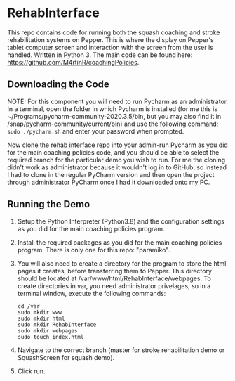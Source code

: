 # RehabInterface
This repo contains code for running both the squash coaching and stroke rehabilitation systems on Pepper. This is where the display on Pepper's tablet computer screen and interaction with the screen from the user is handled. Written in Python 3. The main code can be found here: https://github.com/M4rtinR/coachingPolicies.

## Downloading the Code
NOTE: For this component you will need to run Pycharm as an administrator. In a terminal, open the folder in which Pycharm is installed (for me this is ~/Programs/pycharm-community-2020.3.5/bin, but you may also find it in /snap/pycharm-community/current/bin) and use the following command:
  ```sudo ./pycharm.sh```
  and enter your password when prompted.
  
  Now clone the rehab interface repo into your admin-run Pycharm as you did for the main coaching policies code, and you should be able to select the required branch for the particular demo you wish to run. For me the cloning didn't work as administrator because it wouldn't log in to GitHub, so instead I had to clone in the regular PyCharm version and then open the project through administrator PyCharm once I had it downloaded onto my PC.
  
## Running the Demo
  1. Setup the Python Interpreter (Python3.8) and the configuration settings as you did for the main coaching policies program.
  
  2. Install the required packages as you did for the main coaching policies program. There is only one for this repo: "paramiko".
  
  3. You will also need to create a directory for the program to store the html pages it creates, before transferring them to Pepper. This directory should be located at /var/www/html/RehabInterface/webpages. To create directories in var, you need administrator privelages, so in a terminal window, execute the following commands:
  
         cd /var
         sudo mkdir www
         sudo mkdir html
         sudo mkdir RehabInterface
         sudo mkdir webpages
         sudo touch index.html
  
  3. Navigate to the correct branch (master for stroke rehabilitation demo or SquashScreen for squash demo).
  
  4. Click run.
